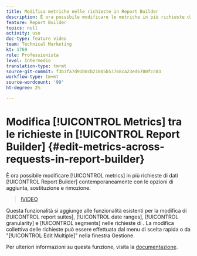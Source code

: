 ```yaml
---
title: Modifica metriche nelle richieste in Report Builder
description: È ora possibile modificare le metriche in più richieste di dati di Report Builder alla volta, con opzioni di aggiunta, sostituzione e rimozione.
feature: Report Builder
topics: null
activity: use
doc-type: feature video
team: Technical Marketing
kt: 1769
role: Professionista
level: Intermedio
translation-type: tm+mt
source-git-commit: f3b3fa7d91b0cb21005b57768ca23ed6700fcc03
workflow-type: tm+mt
source-wordcount: '99'
ht-degree: 2%

---
```



# Modifica [!UICONTROL Metrics] tra le richieste in [!UICONTROL Report Builder] {#edit-metrics-across-requests-in-report-builder}

È ora possibile modificare [!UICONTROL metrics] in più richieste di dati [!UICONTROL Report Builder] contemporaneamente con le opzioni di aggiunta, sostituzione e rimozione.

>[!VIDEO](https://video.tv.adobe.com/v/23547/?quality=12)

Questa funzionalità si aggiunge alle funzionalità esistenti per la modifica di [!UICONTROL report suites], [!UICONTROL date ranges], [!UICONTROL granularity] e [!UICONTROL segments] nelle richieste di . La modifica collettiva delle richieste può essere effettuata dal menu di scelta rapida o da &quot;[!UICONTROL Edit Multiple]&quot; nella finestra Gestione.

Per ulteriori informazioni su questa funzione, visita la [documentazione](https://marketing.adobe.com/resources/help/en_US/arb/edit_multiple_metrics.html).
